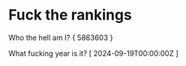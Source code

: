 # Fuck the rankings

Who the hell am I?
{ 5863603 }

What fucking year is it?
[ 2024-09-19T00:00:00Z ]
